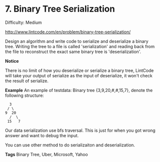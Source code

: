 # 7. Binary Tree Serialization

Difficulty: Medium

http://www.lintcode.com/en/problem/binary-tree-serialization/

Design an algorithm and write code to serialize and deserialize a binary tree. Writing the tree to a file is called 'serialization' and reading back from the file to reconstruct the exact same binary tree is 'deserialization'.

**Notice**

There is no limit of how you deserialize or serialize a binary tree, LintCode will take your output of serialize as the input of deserialize, it won't check the result of serialize.

**Example**
An example of testdata: Binary tree {3,9,20,#,#,15,7}, denote the following structure:
```
  3
 / \
9  20
  /  \
 15   7
```
Our data serialization use bfs traversal. This is just for when you got wrong answer and want to debug the input.

You can use other method to do serializaiton and deserialization.

**Tags**
Binary Tree, Uber, Microsoft, Yahoo

